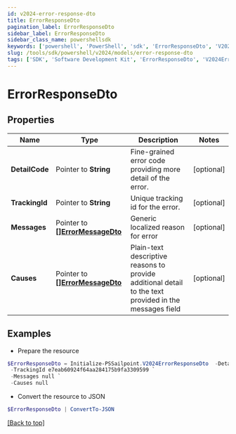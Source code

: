 ```yaml
---
id: v2024-error-response-dto
title: ErrorResponseDto
pagination_label: ErrorResponseDto
sidebar_label: ErrorResponseDto
sidebar_class_name: powershellsdk
keywords: ['powershell', 'PowerShell', 'sdk', 'ErrorResponseDto', 'V2024ErrorResponseDto'] 
slug: /tools/sdk/powershell/v2024/models/error-response-dto
tags: ['SDK', 'Software Development Kit', 'ErrorResponseDto', 'V2024ErrorResponseDto']
---
```



# ErrorResponseDto

## Properties

Name | Type | Description | Notes
------------ | ------------- | ------------- | -------------
**DetailCode** |  Pointer to **String** | Fine-grained error code providing more detail of the error. | [optional] 
**TrackingId** |  Pointer to **String** | Unique tracking id for the error. | [optional] 
**Messages** |  Pointer to [**[]ErrorMessageDto**](error-message-dto) | Generic localized reason for error | [optional] 
**Causes** |  Pointer to [**[]ErrorMessageDto**](error-message-dto) | Plain-text descriptive reasons to provide additional detail to the text provided in the messages field | [optional] 

## Examples

- Prepare the resource
```powershell
$ErrorResponseDto = Initialize-PSSailpoint.V2024ErrorResponseDto  -DetailCode 400.1 Bad Request Content `
 -TrackingId e7eab60924f64aa284175b9fa3309599 `
 -Messages null `
 -Causes null
```

- Convert the resource to JSON
```powershell
$ErrorResponseDto | ConvertTo-JSON
```


[[Back to top]](#) 

